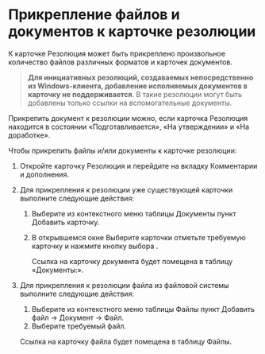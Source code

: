 # Прикрепление файлов и документов к карточке резолюции

К карточке Резолюция может быть прикреплено произвольное количество файлов различных форматов и карточек документов.

> **Для инициативных резолюций, создаваемых непосредственно из Windows-клиента, добавление исполняемых документов в карточку не поддерживается**. В такие резолюции могут быть добавлены только ссылки на вспомогательные документы.

Прикрепить документ к резолюции можно, если карточка Резолюция находится в состоянии «Подготавливается», «На утверждении» и «На доработке».

Чтобы прикрепить файлы и/или документы к карточке резолюции:

1. Откройте карточку Резолюция и перейдите на вкладку Комментарии и дополнения.

2. Для прикрепления к резолюции уже существующей карточки выполните следующие действия: 

   1. Выберите из контекстного меню таблицы Документы пункт Добавить карточку.

   2. В открывшемся окне Выберите карточки отметьте требуемую карточку и нажмите кнопку выбора .

      Ссылка на карточку документа будет помещена в таблицу «Документы:».

3. Для прикрепления к резолюции файла из файловой системы выполните следующие действия:

   1. Выберите из контекстного меню таблицы Файлы пункт Добавить файл → Документ → Файл.
   2. Выберите требуемый файл.

   Ссылка на карточку файла будет помещена в таблицу Файлы.